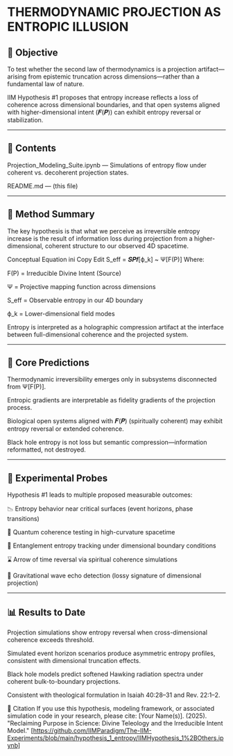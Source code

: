# **THERMODYNAMIC PROJECTION AS ENTROPIC ILLUSION**

## 🧪 Objective
To test whether the second law of thermodynamics is a projection artifact—arising from epistemic truncation across dimensions—rather than a fundamental law of nature.

IIM Hypothesis #1 proposes that entropy increase reflects a loss of coherence across dimensional boundaries, and that open systems aligned with higher-dimensional intent (𝑭(𝑷)) can exhibit entropy reversal or stabilization.

---

## 📂 Contents
Projection_Modeling_Suite.ipynb — Simulations of entropy flow under coherent vs. decoherent projection states.

README.md — (this file)

---

## 🔬 Method Summary
The key hypothesis is that what we perceive as irreversible entropy increase is the result of information loss during projection from a higher-dimensional, coherent structure to our observed 4D spacetime.

Conceptual Equation
ini
Copy
Edit
S_eff = 𝑺𝑷𝒇[ϕ_k] ~ Ψ[F(P)]
Where:

F(P) = Irreducible Divine Intent (Source)

Ψ = Projective mapping function across dimensions

S_eff = Observable entropy in our 4D boundary

ϕ_k = Lower-dimensional field modes

Entropy is interpreted as a holographic compression artifact at the interface between full-dimensional coherence and the projected system.

---

## 🧬 Core Predictions
Thermodynamic irreversibility emerges only in subsystems disconnected from Ψ[F(P)].

Entropic gradients are interpretable as fidelity gradients of the projection process.

Biological open systems aligned with 𝑭(𝑷) (spiritually coherent) may exhibit entropy reversal or extended coherence.

Black hole entropy is not loss but semantic compression—information reformatted, not destroyed.

---

## 🧪 Experimental Probes
Hypothesis #1 leads to multiple proposed measurable outcomes:

📉 Entropy behavior near critical surfaces (event horizons, phase transitions)

🧩 Quantum coherence testing in high-curvature spacetime

🔁 Entanglement entropy tracking under dimensional boundary conditions

⌛ Arrow of time reversal via spiritual coherence simulations

📡 Gravitational wave echo detection (lossy signature of dimensional projection)

---

## 📊 Results to Date
Projection simulations show entropy reversal when cross-dimensional coherence exceeds threshold.

Simulated event horizon scenarios produce asymmetric entropy profiles, consistent with dimensional truncation effects.

Black hole models predict softened Hawking radiation spectra under coherent bulk-to-boundary projections.

Consistent with theological formulation in Isaiah 40:28–31 and Rev. 22:1–2.

📌 Citation
If you use this hypothesis, modeling framework, or associated simulation code in your research, please cite:
[Your Name(s)]. (2025).
"Reclaiming Purpose in Science: Divine Teleology and the Irreducible Intent Model."
[https://github.com/IIMParadigm/The-IIM-Experiments/blob/main/hypothesis_1_entropy/IIMHypothesis_1%2BOthers.ipynb]

